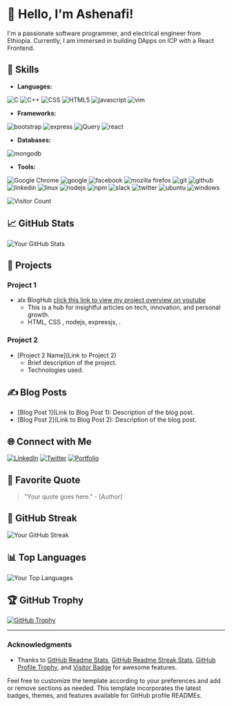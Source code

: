 <!--- Name -->
# 👋 Hello, I'm Ashenafi!

<!--- Introduction -->
I'm a passionate software programmer, and electrical engineer from Ethiopia. Currently, I am immersed in building DApps on ICP with a React Frontend.

<!--- Skills -->
## 🚀 Skills 
- **Languages:**
  
![C](https://icongr.am/devicon/c-original.svg?size=40&color=currentColor)
![C++](https://icongr.am/devicon/cplusplus-original.svg?size=40&color=currentColor)
![CSS](https://icongr.am/devicon/css3-original.svg?size=40&color=currentColor)
![HTML5](https://icongr.am/devicon/html5-original.svg?size=40&color=currentColor)
![javascript](https://icongr.am/devicon/javascript-original.svg?size=40&color=currentColor)
![vim](https://icongr.am/devicon/vim-original.svg?size=40&color=currentColor)



- **Frameworks:**

![bootstrap](https://icongr.am/devicon/bootstrap-plain-wordmark.svg?size=40&color=currentColor)
![express](https://icongr.am/devicon/express-original-wordmark.svg?size=40&color=currentColor)
![jQuery](https://icongr.am/devicon/jquery-original.svg?size=40&color=currentColor)
![react](https://icongr.am/devicon/react-original.svg?size=40&color=currentColor)

  
- **Databases:**

![mongodb](https://icongr.am/devicon/mongodb-original.svg?size=40&color=currentColor)

- **Tools:**

![Google Chrome](https://icongr.am/devicon/chrome-original.svg?size=40&color=currentColor)
![google](https://icongr.am/devicon/google-original.svg?size=40&color=currentColor)
![facebook](https://icongr.am/devicon/facebook-original.svg?size=40&color=currentColor)
![mozilla firefox](https://icongr.am/devicon/firefox-original.svg?size=40&color=currentColor)
![git](https://icongr.am/devicon/git-original.svg?size=40&color=currentColor)
![github](https://icongr.am/devicon/github-original.svg?size=40&color=currentColor)
![linkedin](https://icongr.am/devicon/linkedin-original.svg?size=40&color=currentColor)
![linux](https://icongr.am/devicon/linux-original.svg?size=40&color=currentColor)
![nodejs](https://icongr.am/devicon/nodejs-original.svg?size=40&color=currentColor)
![npm](https://icongr.am/devicon/npm-original-wordmark.svg?size=40&color=currentColor)
![slack](https://icongr.am/devicon/slack-original.svg?size=40&color=currentColor)
![twitter](https://icongr.am/devicon/twitter-original.svg?size=40&color=currentColor)
![ubuntu](https://icongr.am/devicon/ubuntu-plain.svg?size=40&color=currentColor)
![windows](https://icongr.am/devicon/windows8-original.svg?size=40&color=currentColor)


<!--- Visitor Counter -->
![Visitor Count](https://visitor-badge.laobi.icu/badge?page_id=ashenafiab.ashenafiab)

<!--- GitHub Stats -->
## 📈 GitHub Stats
![Your GitHub Stats](https://github-readme-stats.vercel.app/api?username=ashenafiab&show_icons=true&count_private=true&theme=dark)

<!--- Projects -->
## 🔧 Projects
### Project 1
- alx BlogHub [click this link to view my project overview on youtube](https://youtu.be/SSVUbX3u-Cw?si=Rw0vu9_YkBE-8xDk)
  - This is a hub for insightful articles on tech, innovation, and personal growth.
  - HTML, CSS , nodejs, expressjs, .

### Project 2
- [Project 2 Name](Link to Project 2)
  - Brief description of the project.
  - Technologies used.

<!--- Your Blog Posts -->
## ✍️ Blog Posts
- [Blog Post 1](Link to Blog Post 1): Description of the blog post.
- [Blog Post 2](Link to Blog Post 2): Description of the blog post.

<!--- Connect with Me -->
## 🌐 Connect with Me
[![LinkedIn](https://img.shields.io/badge/LinkedIn-YourLinkedIn-blue?style=flat-square&logo=linkedin)](https://www.linkedin.com/in/ashenafi-abebaw-bb82a3202?utm_source=share&utm_campaign=share_via&utm_content=profile&utm_medium=android_app/)
[![Twitter](https://img.shields.io/badge/Twitter-YourTwitter-blue?style=flat-square&logo=twitter)](https://twitter.com/Ashenafiabebaw0?s=09)
[![Portfolio](https://img.shields.io/badge/Portfolio-YourPortfolio-blue?style=flat-square&logo=portfolio)](https://yourportfolio.com)

<!--- Your Favorite Quote -->
## 🧠 Favorite Quote
> "Your quote goes here." - [Author]

<!--- Your GitHub Streak -->
## 🌟 GitHub Streak
![Your GitHub Streak](https://github-readme-streak-stats.herokuapp.com/?user=ashenafiab&theme=dark)

<!--- Your Top Languages -->
## 📊 Top Languages
![Your Top Languages](https://github-readme-stats.vercel.app/api/top-langs/?username=ashenafiab&layout=compact&theme=radical)


<!--- GitHub Trophy -->
## 🏆 GitHub Trophy
[![GitHub Trophy](https://github-profile-trophy.vercel.app/?username=ashenafiab&theme=nord)](https://github.com/ryo-ma/github-profile-trophy)

<!--- Your Footer with Acknowledgments -->
---

### Acknowledgments
- Thanks to [GitHub Readme Stats](https://github.com/anuraghazra/github-readme-stats), [GitHub Readme Streak Stats](https://github.com/DenverCoder1/github-readme-streak-stats), [GitHub Profile Trophy](https://github.com/ryo-ma/github-profile-trophy), and [Visitor Badge](https://visitor-badge.laobi.icu/) for awesome features.

Feel free to customize the template according to your preferences and add or remove sections as needed. This template incorporates the latest badges, themes, and features available for GitHub profile READMEs.
